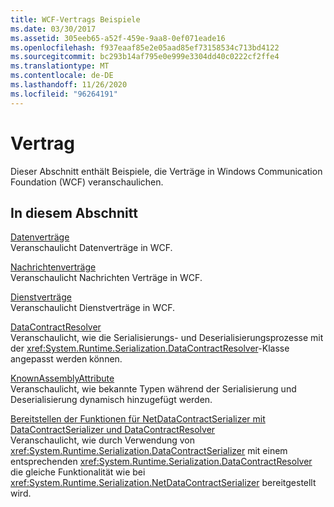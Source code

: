 ```yaml
---
title: WCF-Vertrags Beispiele
ms.date: 03/30/2017
ms.assetid: 305eeb65-a52f-459e-9aa8-0ef071eade16
ms.openlocfilehash: f937eaaf85e2e05aad85ef73158534c713bd4122
ms.sourcegitcommit: bc293b14af795e0e999e3304dd40c0222cf2ffe4
ms.translationtype: MT
ms.contentlocale: de-DE
ms.lasthandoff: 11/26/2020
ms.locfileid: "96264191"
---
```

# <a name="contract"></a>Vertrag

Dieser Abschnitt enthält Beispiele, die Verträge in Windows Communication Foundation (WCF) veranschaulichen.  
  
## <a name="in-this-section"></a>In diesem Abschnitt  

 [Datenverträge](data-contracts.md)  
 Veranschaulicht Datenverträge in WCF.  
  
 [Nachrichtenverträge](message-contracts.md)  
 Veranschaulicht Nachrichten Verträge in WCF.  
  
 [Dienstverträge](service-contracts.md)  
 Veranschaulicht Dienstverträge in WCF.  
  
 [DataContractResolver](datacontractresolver.md)  
 Veranschaulicht, wie die Serialisierungs- und Deserialisierungsprozesse mit der <xref:System.Runtime.Serialization.DataContractResolver>-Klasse angepasst werden können.  
  
 [KnownAssemblyAttribute](knownassemblyattribute.md)  
 Veranschaulicht, wie bekannte Typen während der Serialisierung und Deserialisierung dynamisch hinzugefügt werden.  
  
 [Bereitstellen der Funktionen für NetDataContractSerializer mit DataContractSerializer und DataContractResolver](datacontractserializer-datacontractresolver-netdatacontractserializer.md)  
 Veranschaulicht, wie durch Verwendung von <xref:System.Runtime.Serialization.DataContractSerializer> mit einem entsprechenden <xref:System.Runtime.Serialization.DataContractResolver> die gleiche Funktionalität wie bei <xref:System.Runtime.Serialization.NetDataContractSerializer> bereitgestellt wird.
